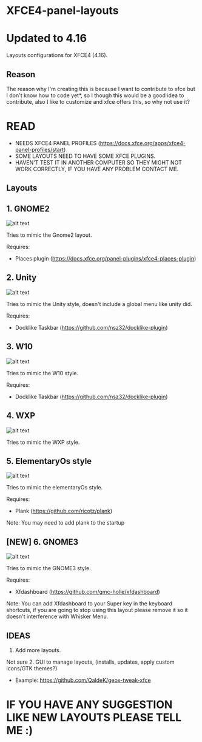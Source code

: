 # XFCE4-panel-layouts
# Updated to 4.16
Layouts configurations for XFCE4 (4.16). 

## Reason 
The reason why I'm creating this is because I want to contribute to xfce but I don't know how to code yet*, so I though this would be a good idea to contribute, also I like to customize and xfce offers this, so why not use it?

# READ
- NEEDS XFCE4 PANEL PROFILES (https://docs.xfce.org/apps/xfce4-panel-profiles/start)
- SOME LAYOUTS NEED TO HAVE SOME XFCE PLUGINS.
- HAVEN'T TEST IT IN ANOTHER COMPUTER SO THEY MIGHT NOT WORK CORRECTLY, IF YOU HAVE ANY PROBLEM CONTACT ME.

## Layouts

## 1. GNOME2

![alt text](https://raw.githubusercontent.com/shinixxx/XFCE4-panel-layouts/master/GNOME2/GNOME2-1.png?raw=true)

Tries to mimic the Gnome2 layout.

Requires: 
 - Places plugin (https://docs.xfce.org/panel-plugins/xfce4-places-plugin)

## 2. Unity

![alt text](https://raw.githubusercontent.com/shinixxx/XFCE4-panel-layouts/master/Unity/unity-1.png?raw=true)

Tries to mimic the Unity style, doesn't include a global menu like unity did.

Requires:
 - Docklike Taskbar (https://github.com/nsz32/docklike-plugin)

## 3. W10

![alt text](https://raw.githubusercontent.com/shinixxx/XFCE4-panel-layouts/master/W10/W10-1.png?raw=true)

Tries to mimic the W10 style.

Requires:
 - Docklike Taskbar (https://github.com/nsz32/docklike-plugin)

## 4. WXP

![alt text](https://raw.githubusercontent.com/shinixxx/XFCE4-panel-layouts/master/WXP/WXP-1.png?raw=true)

Tries to mimic the WXP style.

## 5. ElementaryOs style

![alt text](https://raw.githubusercontent.com/shinixxx/XFCE4-panel-layouts/master/elementary/elementary-1.png?raw=true)

Tries to mimic the elementaryOs style.

Requires:
 - Plank (https://github.com/ricotz/plank)

Note: You may need to add plank to the startup

## [NEW] 6. GNOME3

![alt text](https://raw.githubusercontent.com/shinixxx/XFCE4-panel-layouts/master/GNOME3/gnome3-1.png?raw=true)

Tries to mimic the GNOME3 style.

Requires:
  - Xfdashboard (https://github.com/gmc-holle/xfdashboard)

Note: You can add Xfdashboard to your Super key in the keyboard shortcuts, if you are going to stop using this layout please remove it so it doesn't interference with Whisker Menu.

## IDEAS

1. Add more layouts.

Not sure
2. GUI to manage layouts, (installs, updates, apply custom icons/GTK themes?)
  - Example: https://github.com/QaldeK/geox-tweak-xfce



# IF YOU HAVE ANY SUGGESTION LIKE NEW LAYOUTS PLEASE TELL ME :)

